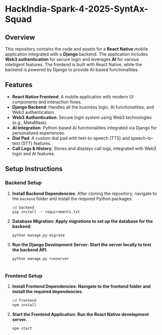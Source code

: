 # HackIndia-Spark-4-2025-SyntAx-Squad

## Overview
This repository contains the code and assets for a **React Native** mobile application integrated with a **Django** backend. The application includes **Web3 authentication** for secure login and leverages **AI** for various intelligent features. The frontend is built with React Native, while the backend is powered by Django to provide AI-based functionalities.

## Features
- **React Native Frontend**: A mobile application with modern UI components and interaction flows.
- **Django Backend**: Handles all the business logic, AI functionalities, and Web3 authentication.
- **Web3 Authentication**: Secure login system using Web3 technologies (e.g., MetaMask).
- **AI Integration**: Python-based AI functionalities integrated via Django for personalized experiences.
- **Dial Pad**: A custom dial pad with text-to-speech (TTS) and speech-to-text (STT) features.
- **Call Logs & History**: Stores and displays call logs, integrated with Web3 login and AI features.

## Setup Instructions

### Backend Setup

1. **Install Backend Dependencies**: 
   After cloning the repository, navigate to the `backend` folder and install the required Python packages.

   ```bash
   cd backend
   pip install -r requirements.txt
2. **Database Migration: Apply migrations to set up the database for the backend**:

   ```bash
   python manage.py migrate
3. **Run the Django Development Server: Start the server locally to test the backend API.**

   ```bash
   python manage.py runserver
 
### Frontend Setup

1. **Install Frontend Dependencies: Navigate to the frontend folder and install the required dependencies.**

   ```bash
   cd frontend
   npm install
2. **Start the Frontend Application: Run the React Native development server.**
   
   ```bash
   npm start
